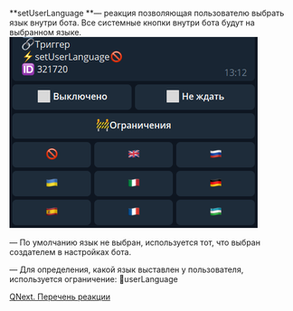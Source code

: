 
**setUserLanguage **— реакция позволяющая пользователю выбрать язык внутри бота. Все системные кнопки внутри бота будут на выбранном языке.
![](./1.png)

 — По умолчанию язык не выбран, используется тот, что выбран создателем в настройках бота.

 — Для определения, какой язык выставлен у пользователя, используется ограничение: 🚧userLanguage



[QNext. Перечень реакции](/docs-test/ph/QNext-admin-reaction-about-05-01)